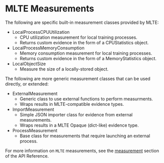 # MLTE Measurements

The following are specific built-in measurement classes provided by MLTE:

- LocalProcessCPUUtilization
    - CPU utilization measurement for local training processes.
    - Returns custom evidence in the form of a CPUStatistics object.
- LocalProcessMemoryConsumption
    - Memory consumption measurement for local training processes.
    - Returns custom evidence in the form of a MemoryStatistics object.
- LocalObjectSize
    - Measure the size of a locally-stored object.

The following are more generic measurement classes that can be used directly, or extended:

- ExternalMeasurement
    - Generic class to use external functions to perform measurments.
    - Wraps results in MLTE-compatible evidence types.
- ImportMeasurement
    - Simple JSON importer class for evidence from external measurements.
    - Wraps results in a MLTE Opaque (dict-like) evidence type.
- ProcessMeasurement
    - Base class for measurements that require launching an external process.

For more information on `MLTE` measurements, see the [measurement](reference/measurement/measurement.md) section of the API Reference.
